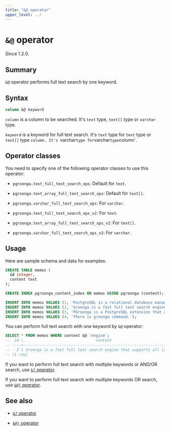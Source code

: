 ```yaml
---
title: "&@ operator"
upper_level: ../
---
```


# `&@` operator

Since 1.2.0.

## Summary

`&@` operator performs full text search by one keyword.

## Syntax

```sql
column &@ keyword
```

`column` is a column to be searched. It's `text` type, `text[]` type or `varchar` type.

`keyword` is a keyword for full text search. It's `text` type for `text` type or `text[]` type `column. It's `varchar` type for `varchar` type `column`.

## Operator classes

You need to specify one of the following operator classes to use this operator:

  * `pgroonga.text_full_text_search_ops`: Default for `text`.

  * `pgroonga.text_array_full_text_search_ops`: Default for `text[]`.

  * `pgroonga.varchar_full_text_search_ops`: For `varchar`.

  * `pgroonga.text_full_text_search_ops_v2`: For `text`.

  * `pgroonga.text_array_full_text_search_ops_v2`: For `text[]`.

  * `pgroonga.varchar_full_text_search_ops_v2`: For `varchar`.

## Usage

Here are sample schema and data for examples:

```sql
CREATE TABLE memos (
  id integer,
  content text
);

CREATE INDEX pgroonga_content_index ON memos USING pgroonga (content);
```

```sql
INSERT INTO memos VALUES (1, 'PostgreSQL is a relational database management system.');
INSERT INTO memos VALUES (2, 'Groonga is a fast full text search engine that supports all languages.');
INSERT INTO memos VALUES (3, 'PGroonga is a PostgreSQL extension that uses Groonga as index.');
INSERT INTO memos VALUES (4, 'There is groonga command.');
```

You can perform full text search with one keyword by `&@` operator:

```sql
SELECT * FROM memos WHERE content &@ 'engine';
--  id |                                content                                 
-- ----+------------------------------------------------------------------------
--   2 | Groonga is a fast full text search engine that supports all languages.
-- (1 row)
```

If you want to perform full text search with multiple keywords or AND/OR search, use [`&?` operator][query-v2].

If you want to perform full text search with multiple keywords OR search, use [`&@|` operator][match-in-v2].

## See also

  * [`&?` operator][query-v2]

  * [`&@|` operator][match-in-v2]

[query-v2]:query-v2.html
[match-in-v2]:match-in-v2.html

